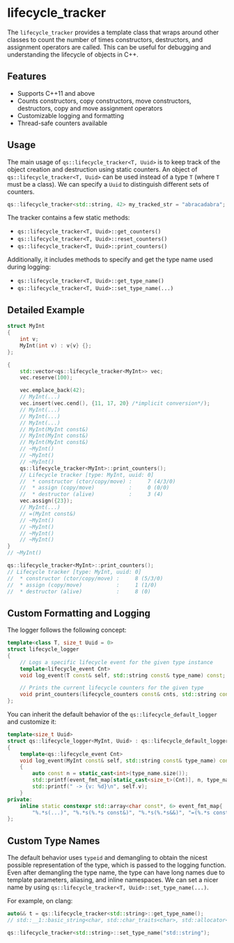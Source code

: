# lifecycle_tracker

The `lifecycle_tracker` provides a template class that wraps around other classes to count the number of times constructors, destructors, and assignment operators are called. This can be useful for debugging and understanding the lifecycle of objects in C++.

## Features

- Supports C++11 and above
- Counts constructors, copy constructors, move constructors, destructors, copy and move assignment operators
- Customizable logging and formatting
- Thread-safe counters available

## Usage

The main usage of `qs::lifecycle_tracker<T, Uuid>` is to keep track of the object creation and destruction using static counters. An object of `qs::lifecycle_tracker<T, Uuid>` can be used instead of a type `T` (where `T` must be a class). We can specify a `Uuid` to distinguish different sets of counters.

```cpp
qs::lifecycle_tracker<std::string, 42> my_tracked_str = "abracadabra";
```

The tracker contains a few static methods:
- `qs::lifecycle_tracker<T, Uuid>::get_counters()`
- `qs::lifecycle_tracker<T, Uuid>::reset_counters()`
- `qs::lifecycle_tracker<T, Uuid>::print_counters()`

Additionally, it includes methods to specify and get the type name used during logging:
- `qs::lifecycle_tracker<T, Uuid>::get_type_name()`
- `qs::lifecycle_tracker<T, Uuid>::set_type_name(...)`

## Detailed Example

```cpp
struct MyInt
{
    int v;
    MyInt(int v) : v{v} {};
};

{
    std::vector<qs::lifecycle_tracker<MyInt>> vec;
    vec.reserve(100);

    vec.emplace_back(42);
    // MyInt(...)
    vec.insert(vec.cend(), {11, 17, 20} /*implicit conversion*/);
    // MyInt(...)
    // MyInt(...)
    // MyInt(...)
    // MyInt(MyInt const&)
    // MyInt(MyInt const&)
    // MyInt(MyInt const&)
    // ~MyInt()
    // ~MyInt()
    // ~MyInt()
    qs::lifecycle_tracker<MyInt>::print_counters();
    // Lifecycle tracker [type: MyInt, uuid: 0]
    //  * constructor (ctor/copy/move) :     7 (4/3/0)
    //  * assign (copy/move)           :     0 (0/0)
    //  * destructor (alive)           :     3 (4)
    vec.assign({23});
    // MyInt(...)
    // =(MyInt const&)
    // ~MyInt()
    // ~MyInt()
    // ~MyInt()
    // ~MyInt()
}
// ~MyInt()

qs::lifecycle_tracker<MyInt>::print_counters();
// Lifecycle tracker [type: MyInt, uuid: 0]
//  * constructor (ctor/copy/move) :     8 (5/3/0)
//  * assign (copy/move)           :     1 (1/0)
//  * destructor (alive)           :     8 (0)
```

## Custom Formatting and Logging

The logger follows the following concept:

```cpp
template<class T, size_t Uuid = 0>
struct lifecycle_logger
{
    // Logs a specific lifecycle event for the given type instance
    template<lifecycle_event Cnt>
    void log_event(T const& self, std::string const& type_name) const;

    // Prints the current lifecycle counters for the given type
    void print_counters(lifecycle_counters const& cnts, std::string const& type_name) const;
};
```

You can inherit the default behavior of the `qs::lifecycle_default_logger` and customize it:

```cpp
template<size_t Uuid>
struct qs::lifecycle_logger<MyInt, Uuid> : qs::lifecycle_default_logger<MyInt, Uuid>
{
    template<qs::lifecycle_event Cnt>
    void log_event(MyInt const& self, std::string const& type_name) const
    {
        auto const n = static_cast<int>(type_name.size());
        std::printf(event_fmt_map[static_cast<size_t>(Cnt)], n, type_name.c_str(), n, type_name.c_str());
        std::printf(" -> {v: %d}\n", self.v);
    }
private:
    inline static constexpr std::array<char const*, 6> event_fmt_map{
        "%.*s(...)", "%.*s(%.*s const&)", "%.*s(%.*s&&)", "=(%.*s const&)", "=(%.*s&&)", "~%.*s()"};
};
```

## Custom Type Names

The default behavior uses `typeid` and demangling to obtain the nicest possible representation of the type, which is passed to the logging function. Even after demangling the type name, the type can have long names due to template parameters, aliasing, and inline namespaces. We can set a nicer name by using `qs::lifecycle_tracker<T, Uuid>::set_type_name(...)`.

For example, on clang:
```cpp
auto&& t = qs::lifecycle_tracker<std::string>::get_type_name();
// std::__1::basic_string<char, std::char_traits<char>, std::allocator<char>>

qs::lifecycle_tracker<std::string>::set_type_name("std::string");
```